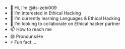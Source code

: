 - 👋 Hi, I’m @its-zebi009
- 👀 I’m interested in Ethical Hacking 
- 🌱 I’m currently learning Languages & Ethical Hacking 
- 💞️ I’m looking to collaborate on Ethical hacker partner 
- 📫 How to reach me 
- 😄 Pronouns:He
- ⚡ Fun fact: ...

<!---
its-zebi009/its-zebi009 is a ✨ special ✨ repository because its `README.md` (this file) appears on your GitHub profile.
You can click the Preview link to take a look at your changes.
--->
